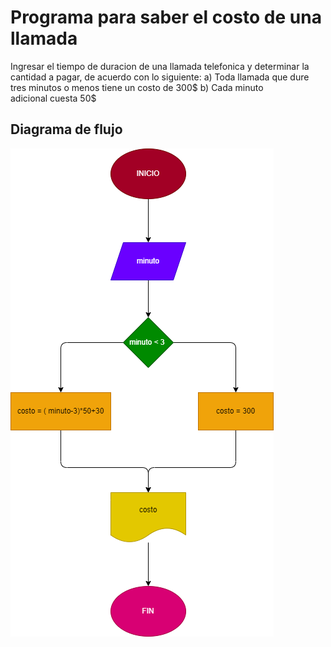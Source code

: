 # Programa para saber el costo de una llamada 

Ingresar el tiempo de duracion de una llamada telefonica y determinar la cantidad a pagar, de acuerdo con lo siguiente:
a) Toda llamada que dure tres minutos o menos tiene un costo de 300$
b) Cada minuto adicional cuesta 50$

## Diagrama de flujo 
![Diagrama de flujo](ejercicio.png " Diagrama de flujo")
